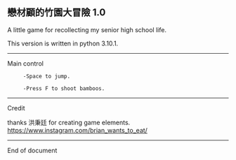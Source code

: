 戀材顧的竹園大冒險 1.0
----------------------

A little game for recollecting my senior high school life.

This version is written in python 3.10.1.

----------------------

Main control

         -Space to jump.

         -Press F to shoot bamboos.		

----------------------

Credit

thanks 洪秉廷 for creating game elements.
https://www.instagram.com/brian_wants_to_eat/

----------------------

End of document

